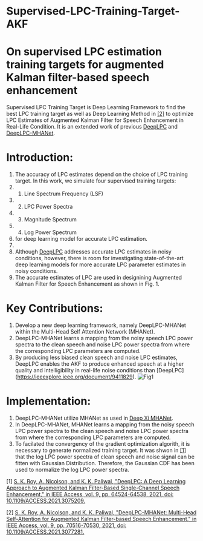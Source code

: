 # Supervised-LPC-Training-Target-AKF
# On supervised LPC estimation training targets for augmented Kalman filter-based speech enhancement

Supervised LPC Training Target is Deep Learning Framework to find the best LPC training target as well as Deep Learning Method in [[2]](https://ieeexplore.ieee.org/document/9422809) 
to optimize LPC Estimates of Augmented Kalman Filter for Speech Enhancement in Real-Life Condition. It is an extended work of previous [DeepLPC](https://ieeexplore.ieee.org/document/9411829) 
and [DeepLPC-MHANet](https://ieeexplore.ieee.org/document/9422809). 

# Introduction:
1. The accuracy of LPC estimates depend on the choice of LPC training target. In this work, we simulate four supervised training targets:
2. 1. Line Spectrum Frequency (LSF)
3. 2. LPC Power Spectra
4. 3. Magnitude Spectrum 
5. 4. Log Power Spectrum  
6. for deep learning model for accurate LPC estimation.
7. 
8. Although [DeepLPC](https://ieeexplore.ieee.org/document/9411829) addresses accurate LPC estimates in noisy conditions, however, there is room for investigating state-of-the-art deep learning models for more accurate LPC parameter estimates in noisy conditions. 
9. The accurate estimates of LPC are used in designining Augmented Kalman Filter for Speech Enhancement as shown in Fig. 1.

# Key Contributions: 

1. Develop a new deep learning framework, namely DeepLPC-MHANet within the Multi-Head Self Attention Network (MHANet). 
2. DeepLPC-MHANet learns a mapping from the noisy speech LPC power spectra to the clean speech and noise LPC power spectra from where the corresponding LPC parameters are computed. 
3. By producing less biased clean speech and noise LPC estimates, DeepLPC enables the AKF to produce enhanced speech at a higher quality and intelligibility in real-life noise conditions than [DeepLPC] (https://ieeexplore.ieee.org/document/9411829).
![Fig1](https://github.com/sujancseru/DeepLPC-MHANet/assets/130210435/703a40ea-768f-4270-8233-85bc3cc52d38)

# Implementation: 
1. DeepLPC-MHANet utilize MHANet as used in [Deep Xi MHANet](https://github.com/anicolson/DeepXi).
2. In DeepLPC-MHANet, MHANet learns a mapping from the noisy speech LPC power spectra to the clean speech and noise LPC power spectra from where the corresponding LPC parameters are computed.
3. To facilated the convergency of the gradient optimization algorith, it is necessary to generate normalized training target. It was shwon in [[1]](https://ieeexplore.ieee.org/document/9411829) that the log LPC power spectra of clean speech and noise signal can be fitten with Gaussian Distribution. Therefore, the Gaussian CDF has been used to normalize the log LPC power spectra. 



[1] [S. K. Roy, A. Nicolson, and K. K. Paliwal, "DeepLPC: A Deep Learning Approach to Augmented Kalman Filter-Based Single-Channel Speech Enhancement," in IEEE Access, vol. 9, pp. 64524-64538, 2021, doi: 10.1109/ACCESS.2021.3075209.](https://ieeexplore.ieee.org/document/9411829)

[2] [S. K. Roy, A. Nicolson, and K. K. Paliwal, "DeepLPC-MHANet: Multi-Head Self-Attention for Augmented Kalman Filter-based Speech Enhancement," in IEEE Access, vol. 9, pp. 70516-70530, 2021, doi: 10.1109/ACCESS.2021.3077281.](https://ieeexplore.ieee.org/document/9422809)


